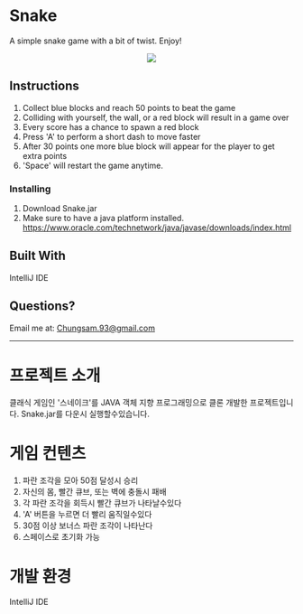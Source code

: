 # Snake

A simple snake game with a bit of twist. Enjoy!

<p align="center">
  <img src = "https://i.ibb.co/tLZZwX0/snakeypng.png">
       </p>

## Instructions

1. Collect blue blocks and reach 50 points to beat the game
2. Colliding with yourself, the wall, or a red block will result in a game over
3. Every score has a chance to spawn a red block
4. Press 'A' to perform a short dash to move faster
5. After 30 points one more blue block will appear for the player to get extra points
6. 'Space' will restart the game anytime.

### Installing

1. Download Snake.jar
2. Make sure to have a java platform installed. https://www.oracle.com/technetwork/java/javase/downloads/index.html

## Built With

IntelliJ IDE

## Questions?

Email me at: Chungsam.93@gmail.com

----------------------------------------------------------------------------------------------------------------------------------

# 프로젝트 소개

클래식 게임인 '스네이크'를 JAVA 객체 지향 프로그래밍으로 클론 개발한 프로젝트입니다.  Snake.jar를 다운시 실행할수있습니다.

# 게임 컨텐츠

1. 파란 조각을 모아 50점 달성시 승리
2. 자신의 몸, 빨간 큐브, 또는 벽에 충돌시 패배
3. 각 파란 조각을 회득시 빨간 큐브가 나타날수있다
4. 'A' 버튼을 누르면 더 빨리 움직일수있다
5. 30점 이상 보너스 파란 조각이 나타난다
6. 스페이스로 초기화 가능

# 개발 환경

IntelliJ IDE


